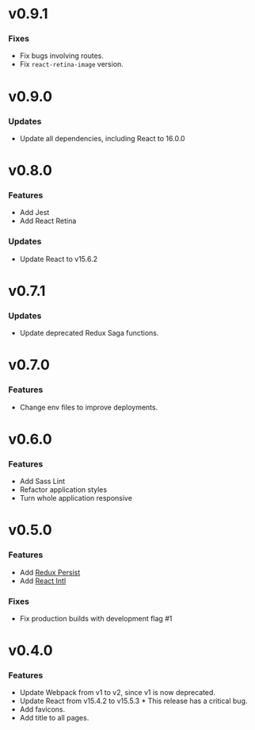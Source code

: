 # v0.9.1
### Fixes
- Fix bugs involving routes.
- Fix `react-retina-image` version.

# v0.9.0
### Updates
- Update all dependencies, including React to 16.0.0

# v0.8.0
### Features
- Add Jest
- Add React Retina

### Updates
- Update React to v15.6.2

# v0.7.1
### Updates
- Update deprecated Redux Saga functions.

# v0.7.0
### Features
- Change env files to improve deployments.

# v0.6.0
### Features
- Add Sass Lint
- Refactor application styles
- Turn whole application responsive

# v0.5.0
### Features
- Add [Redux Persist](https://github.com/rt2zz/redux-persist)
- Add [React Intl](https://github.com/yahoo/react-intl)

### Fixes
- Fix production builds with development flag #1 

# v0.4.0
### Features
- Update Webpack from v1 to v2, since v1 is now deprecated.
- Update React from v15.4.2 to v15.5.3 * This release has a critical bug.
- Add favicons.
- Add title to all pages.
